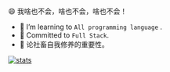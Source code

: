 ### 

😄 我啥也不会，啥也不会，啥也不会！

- 🌱 I’m learning to  `All programming language` .
- 👯 Committed to `Full Stack`.
- 🤔 论社畜自我修养的重要性。

<!--
**yexk/yexk** is a ✨ _special_ ✨ repository because its `README.md` (this file) appears on your GitHub profile.

Here are some ideas to get you started:

- 🔭 I’m currently working on ...
- 🌱 I’m currently learning ...
- 👯 I’m looking to collaborate on ...
- 🤔 I’m looking for help with ...
- 💬 Ask me about ...
- 📫 How to reach me: ...
- 😄 Pronouns: ...
- ⚡ Fun fact: ...
-->

[![stats](https://github-readme-stats.vercel.app/api?username=yexk)](https://github.com/anuraghazra/github-readme-stats)
